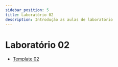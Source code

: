 ```yaml
---
sidebar_position: 5
title: Laboratório 02
description: Introdução as aulas de laboratório
---
```


# Laboratório 02

- [Template 02](https://github.com/ELT73A-LAB-TPL/LAB02)
